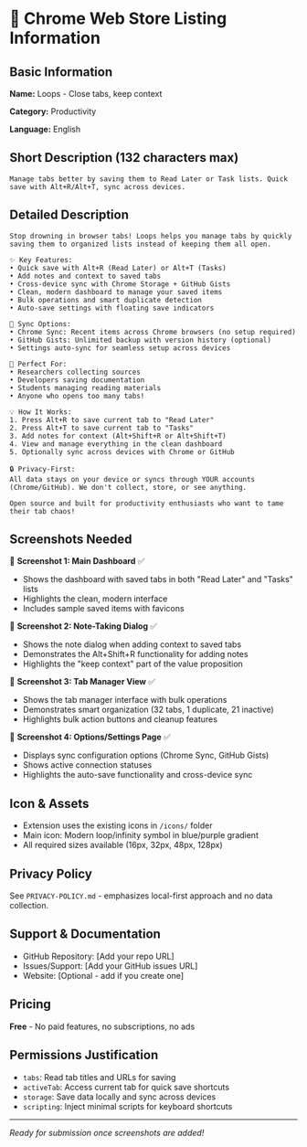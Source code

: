 # 🚀 Chrome Web Store Listing Information

## Basic Information

**Name:** Loops - Close tabs, keep context

**Category:** Productivity

**Language:** English

## Short Description (132 characters max)

```
Manage tabs better by saving them to Read Later or Task lists. Quick save with Alt+R/Alt+T, sync across devices.
```

## Detailed Description

```
Stop drowning in browser tabs! Loops helps you manage tabs by quickly saving them to organized lists instead of keeping them all open.

✨ Key Features:
• Quick save with Alt+R (Read Later) or Alt+T (Tasks)
• Add notes and context to saved tabs
• Cross-device sync with Chrome Storage + GitHub Gists
• Clean, modern dashboard to manage your saved items
• Bulk operations and smart duplicate detection
• Auto-save settings with floating save indicators

🔄 Sync Options:
• Chrome Sync: Recent items across Chrome browsers (no setup required)
• GitHub Gists: Unlimited backup with version history (optional)
• Settings auto-sync for seamless setup across devices

🚀 Perfect For:
• Researchers collecting sources
• Developers saving documentation
• Students managing reading materials
• Anyone who opens too many tabs!

💡 How It Works:
1. Press Alt+R to save current tab to "Read Later"
2. Press Alt+T to save current tab to "Tasks"
3. Add notes for context (Alt+Shift+R or Alt+Shift+T)
4. View and manage everything in the clean dashboard
5. Optionally sync across devices with Chrome or GitHub

🔒 Privacy-First:
All data stays on your device or syncs through YOUR accounts (Chrome/GitHub). We don't collect, store, or see anything.

Open source and built for productivity enthusiasts who want to tame their tab chaos!
```

## Screenshots Needed

📸 **Screenshot 1: Main Dashboard** ✅

- Shows the dashboard with saved tabs in both "Read Later" and "Tasks" lists
- Highlights the clean, modern interface
- Includes sample saved items with favicons

📸 **Screenshot 2: Note-Taking Dialog** ✅

- Shows the note dialog when adding context to saved tabs
- Demonstrates the Alt+Shift+R functionality for adding notes
- Highlights the "keep context" part of the value proposition

📸 **Screenshot 3: Tab Manager View** ✅

- Shows the tab manager interface with bulk operations
- Demonstrates smart organization (32 tabs, 1 duplicate, 21 inactive)
- Highlights bulk action buttons and cleanup features

📸 **Screenshot 4: Options/Settings Page** ✅

- Displays sync configuration options (Chrome Sync, GitHub Gists)
- Shows active connection statuses
- Highlights the auto-save functionality and cross-device sync

## Icon & Assets

- Extension uses the existing icons in `/icons/` folder
- Main icon: Modern loop/infinity symbol in blue/purple gradient
- All required sizes available (16px, 32px, 48px, 128px)

## Privacy Policy

See `PRIVACY-POLICY.md` - emphasizes local-first approach and no data collection.

## Support & Documentation

- GitHub Repository: [Add your repo URL]
- Issues/Support: [Add your GitHub issues URL]
- Website: [Optional - add if you create one]

## Pricing

**Free** - No paid features, no subscriptions, no ads

## Permissions Justification

- `tabs`: Read tab titles and URLs for saving
- `activeTab`: Access current tab for quick save shortcuts
- `storage`: Save data locally and sync across devices
- `scripting`: Inject minimal scripts for keyboard shortcuts

---

_Ready for submission once screenshots are added!_
